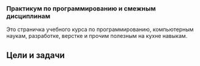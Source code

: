 ### Практикум по программированию и смежным дисциплинам
Это страничка учебного курса по программированию, компьютерным наукам, 
разработке, верстке и прочим полезным на кухне навыкам.
## Цели и задачи
 

